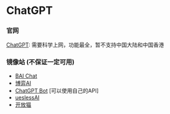 # ChatGPT

### 官网

[ChatGPT](https://chat.openai.com/): 需要科学上网，功能最全，暂不支持中国大陆和中国香港

### 镜像站 (不保证一定可用)

* [BAI Chat](https://chatbot.theb.ai/)
* [博弈AI](https://ai.bo-e.com/)
* [ChatGPT Bot](https://chat2.xeasy.me/) \[可以使用自己的API]
* [ueslessAI](http://ai.usesless.com/)
* [开放猫](http://openmao.com/)
